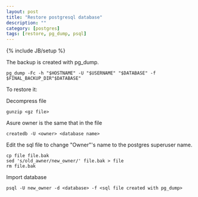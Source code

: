 ```yaml
---
layout: post
title: "Restore postgresql database"
description: ""
category: [postgres]
tags: [restore, pg_dump, psql]
---
```

{% include JB/setup %}

The backup is created with pg_dump.

    pg_dump -Fc -h "$HOSTNAME" -U "$USERNAME" "$DATABASE" -f $FINAL_BACKUP_DIR"$DATABASE"

To restore it:

Decompress file

    gunzip <gz file>

Asure owner is the same that in the file

    createdb -U <owner> <database name>

Edit the sql file to change "Owner"'s name to the postgres superuser name.

    cp file file.bak
    sed 's/old_awner/new_owner/' file.bak > file
    rm file.bak

Import database

    psql -U new_owner -d <database> -f <sql file created with pg_dump>

